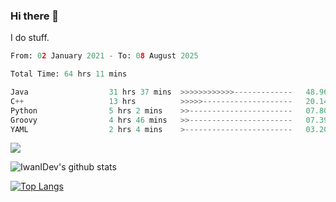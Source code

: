 ### Hi there 👋
I do stuff.

<!--START_SECTION:waka-->

```python
From: 02 January 2021 - To: 08 August 2025

Total Time: 64 hrs 11 mins

Java                  31 hrs 37 mins  >>>>>>>>>>>>-------------   48.96 %
C++                   13 hrs          >>>>>--------------------   20.14 %
Python                5 hrs 2 mins    >>-----------------------   07.80 %
Groovy                4 hrs 46 mins   >>-----------------------   07.39 %
YAML                  2 hrs 4 mins    >------------------------   03.20 %
```

<!--END_SECTION:waka-->

![](https://komarev.com/ghpvc/?username=IwanIDev&color=orange)

![IwanIDev's github stats](https://github-readme-stats.vercel.app/api?username=IwanIDev&count_private=true&show_icons=true&theme=gruvbox&include_all_commits=true)

[![Top Langs](https://github-readme-stats.vercel.app/api/top-langs/?username=IwanIDev&theme=gruvbox)](https://github.com/anuraghazra/github-readme-stats)
